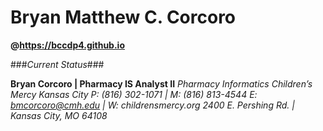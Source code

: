 # Bryan Matthew C. Corcoro
**@https://bccdp4.github.io**

###_Current Status_###

**Bryan Corcoro | Pharmacy IS Analyst II**
_Pharmacy Informatics
Children’s Mercy Kansas City
P: (816) 302-1071 | M: (816) 813-4544
E: bmcorcoro@cmh.edu | W: childrensmercy.org
2400 E. Pershing Rd. | Kansas City, MO 64108_ 